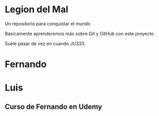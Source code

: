 # Legion del Mal
Un repositorio para conquistar el mundo

Básicamente aprenderemos más sobre Git y GitHub con este proyecto

Suele pasar de vez en cuando JU333.

# Fernando

# Luis 

## Curso de Fernando en Udemy
